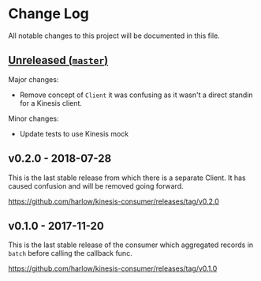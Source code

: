 # Change Log

All notable changes to this project will be documented in this file.

## [Unreleased (`master`)][unreleased]

Major changes:

* Remove concept of `Client` it was confusing as it wasn't a direct standin for a Kinesis client.

Minor changes:

* Update tests to use Kinesis mock

## v0.2.0 - 2018-07-28

This is the last stable release from which there is a separate Client. It has caused confusion and will be removed going forward.

https://github.com/harlow/kinesis-consumer/releases/tag/v0.2.0

## v0.1.0 - 2017-11-20

This is the last stable release of the consumer which aggregated records in `batch` before calling the callback func.

https://github.com/harlow/kinesis-consumer/releases/tag/v0.1.0

[unreleased]: https://github.com/harlow/kinesis-consumer/compare/v0.1.0...HEAD
[options]: https://dave.cheney.net/2014/10/17/functional-options-for-friendly-apis

